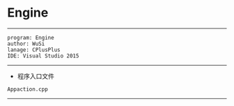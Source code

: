 # Engine
---
```
program: Engine
author: WuSi
lanage: CPlusPlus
IDE: Visual Studio 2015
```
---
* 程序入口文件
```
Appaction.cpp
```
---

